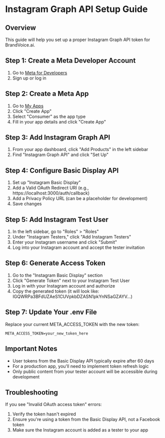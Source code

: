 # Instagram Graph API Setup Guide

## Overview
This guide will help you set up a proper Instagram Graph API token for BrandVoice.ai.

## Step 1: Create a Meta Developer Account
1. Go to [Meta for Developers](https://developers.facebook.com/)
2. Sign up or log in

## Step 2: Create a Meta App
1. Go to [My Apps](https://developers.facebook.com/apps/)
2. Click "Create App"
3. Select "Consumer" as the app type
4. Fill in your app details and click "Create App"

## Step 3: Add Instagram Graph API
1. From your app dashboard, click "Add Products" in the left sidebar
2. Find "Instagram Graph API" and click "Set Up"

## Step 4: Configure Basic Display API
1. Set up "Instagram Basic Display"
2. Add a Valid OAuth Redirect URI (e.g., https://localhost:3000/auth/callback)
3. Add a Privacy Policy URL (can be a placeholder for development)
4. Save changes

## Step 5: Add Instagram Test User
1. In the left sidebar, go to "Roles" > "Roles"
2. Under "Instagram Testers," click "Add Instagram Testers"
3. Enter your Instagram username and click "Submit"
4. Log into your Instagram account and accept the tester invitation

## Step 6: Generate Access Token
1. Go to the "Instagram Basic Display" section
2. Click "Generate Token" next to your Instagram Test User
3. Log in with your Instagram account and authorize
4. Copy the generated token (it will look like: IGQWRPa3BFdUZAeS1CUVpkbDZASN1pkYnNSaGZAYV...)

## Step 7: Update Your .env File
Replace your current META_ACCESS_TOKEN with the new token:

```
META_ACCESS_TOKEN=your_new_token_here
```

## Important Notes
- User tokens from the Basic Display API typically expire after 60 days
- For a production app, you'll need to implement token refresh logic
- Only public content from your tester account will be accessible during development

## Troubleshooting
If you see "Invalid OAuth access token" errors:
1. Verify the token hasn't expired
2. Ensure you're using a token from the Basic Display API, not a Facebook token
3. Make sure the Instagram account is added as a tester to your app
